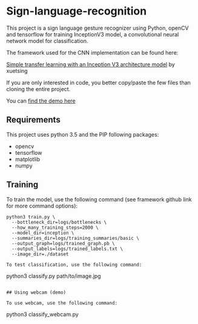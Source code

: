 # Sign-language-recognition

This project is a sign language gesture recognizer using Python, openCV and tensorflow for training InceptionV3 model, a convolutional neural network model for classification.

The framework used for the CNN implementation can be found here:

[Simple transfer learning with an Inception V3 architecture model](https://github.com/xuetsing/image-classification-tensorflow) by xuetsing

If you are only interested in code, you better copy/paste the few files than cloning the entire project.

You can [find the demo here](https://drive.google.com/file/d/1I_q5PdrdlQyiN-sj0xM9HUim-l-OF6D8/view?usp=sharing)

## Requirements

This project uses python 3.5 and the PIP following packages:
* opencv
* tensorflow
* matplotlib
* numpy

## Training

To train the model, use the following command (see framework github link for more command options):
```
python3 train.py \
  --bottleneck_dir=logs/bottlenecks \
  --how_many_training_steps=2000 \
  --model_dir=inception \
  --summaries_dir=logs/training_summaries/basic \
  --output_graph=logs/trained_graph.pb \
  --output_labels=logs/trained_labels.txt \
  --image_dir=./dataset
  
To test classification, use the following command:
```
python3 classify.py path/to/image.jpg
```

## Using webcam (demo)

To use webcam, use the following command:
```
python3 classify_webcam.py
```
